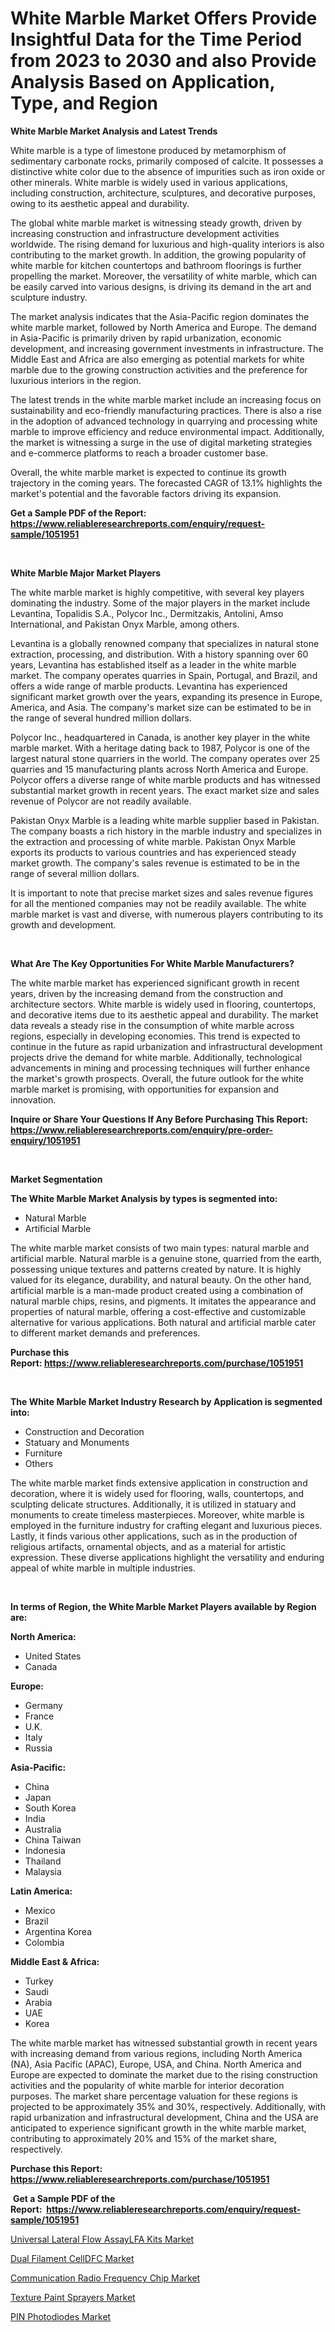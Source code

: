 <p><h1>White Marble Market Offers Provide Insightful Data for the Time Period from 2023 to 2030 and also Provide Analysis Based on Application, Type, and Region</h1></p><p><strong>White Marble Market Analysis and Latest Trends</strong></p>
<p><p>White marble is a type of limestone produced by metamorphism of sedimentary carbonate rocks, primarily composed of calcite. It possesses a distinctive white color due to the absence of impurities such as iron oxide or other minerals. White marble is widely used in various applications, including construction, architecture, sculptures, and decorative purposes, owing to its aesthetic appeal and durability.</p><p>The global white marble market is witnessing steady growth, driven by increasing construction and infrastructure development activities worldwide. The rising demand for luxurious and high-quality interiors is also contributing to the market growth. In addition, the growing popularity of white marble for kitchen countertops and bathroom floorings is further propelling the market. Moreover, the versatility of white marble, which can be easily carved into various designs, is driving its demand in the art and sculpture industry.</p><p>The market analysis indicates that the Asia-Pacific region dominates the white marble market, followed by North America and Europe. The demand in Asia-Pacific is primarily driven by rapid urbanization, economic development, and increasing government investments in infrastructure. The Middle East and Africa are also emerging as potential markets for white marble due to the growing construction activities and the preference for luxurious interiors in the region.</p><p>The latest trends in the white marble market include an increasing focus on sustainability and eco-friendly manufacturing practices. There is also a rise in the adoption of advanced technology in quarrying and processing white marble to improve efficiency and reduce environmental impact. Additionally, the market is witnessing a surge in the use of digital marketing strategies and e-commerce platforms to reach a broader customer base.</p><p>Overall, the white marble market is expected to continue its growth trajectory in the coming years. The forecasted CAGR of 13.1% highlights the market's potential and the favorable factors driving its expansion.</p></p>
<p><strong>Get a Sample PDF of the Report:&nbsp; <a href="https://www.reliableresearchreports.com/enquiry/request-sample/1051951">https://www.reliableresearchreports.com/enquiry/request-sample/1051951</a></strong></p>
<p>&nbsp;</p>
<p><strong>White Marble Major Market Players</strong></p>
<p><p>The white marble market is highly competitive, with several key players dominating the industry. Some of the major players in the market include Levantina, Topalidis S.A., Polycor Inc., Dermitzakis, Antolini, Amso International, and Pakistan Onyx Marble, among others.</p><p>Levantina is a globally renowned company that specializes in natural stone extraction, processing, and distribution. With a history spanning over 60 years, Levantina has established itself as a leader in the white marble market. The company operates quarries in Spain, Portugal, and Brazil, and offers a wide range of marble products. Levantina has experienced significant market growth over the years, expanding its presence in Europe, America, and Asia. The company's market size can be estimated to be in the range of several hundred million dollars.</p><p>Polycor Inc., headquartered in Canada, is another key player in the white marble market. With a heritage dating back to 1987, Polycor is one of the largest natural stone quarriers in the world. The company operates over 25 quarries and 15 manufacturing plants across North America and Europe. Polycor offers a diverse range of white marble products and has witnessed substantial market growth in recent years. The exact market size and sales revenue of Polycor are not readily available.</p><p>Pakistan Onyx Marble is a leading white marble supplier based in Pakistan. The company boasts a rich history in the marble industry and specializes in the extraction and processing of white marble. Pakistan Onyx Marble exports its products to various countries and has experienced steady market growth. The company's sales revenue is estimated to be in the range of several million dollars.</p><p>It is important to note that precise market sizes and sales revenue figures for all the mentioned companies may not be readily available. The white marble market is vast and diverse, with numerous players contributing to its growth and development.</p></p>
<p>&nbsp;</p>
<p><strong>What Are The Key Opportunities For White Marble Manufacturers?</strong></p>
<p><p>The white marble market has experienced significant growth in recent years, driven by the increasing demand from the construction and architecture sectors. White marble is widely used in flooring, countertops, and decorative items due to its aesthetic appeal and durability. The market data reveals a steady rise in the consumption of white marble across regions, especially in developing economies. This trend is expected to continue in the future as rapid urbanization and infrastructural development projects drive the demand for white marble. Additionally, technological advancements in mining and processing techniques will further enhance the market's growth prospects. Overall, the future outlook for the white marble market is promising, with opportunities for expansion and innovation.</p></p>
<p><strong>Inquire or Share Your Questions If Any Before Purchasing This Report: <a href="https://www.reliableresearchreports.com/enquiry/pre-order-enquiry/1051951">https://www.reliableresearchreports.com/enquiry/pre-order-enquiry/1051951</a></strong></p>
<p>&nbsp;</p>
<p><strong>Market Segmentation</strong></p>
<p><strong>The White Marble Market Analysis by types is segmented into:</strong></p>
<p><ul><li>Natural Marble</li><li>Artificial Marble</li></ul></p>
<p><p>The white marble market consists of two main types: natural marble and artificial marble. Natural marble is a genuine stone, quarried from the earth, possessing unique textures and patterns created by nature. It is highly valued for its elegance, durability, and natural beauty. On the other hand, artificial marble is a man-made product created using a combination of natural marble chips, resins, and pigments. It imitates the appearance and properties of natural marble, offering a cost-effective and customizable alternative for various applications. Both natural and artificial marble cater to different market demands and preferences.</p></p>
<p><strong>Purchase this Report:&nbsp;<a href="https://www.reliableresearchreports.com/purchase/1051951">https://www.reliableresearchreports.com/purchase/1051951</a></strong></p>
<p>&nbsp;</p>
<p><strong>The White Marble Market Industry Research by Application is segmented into:</strong></p>
<p><ul><li>Construction and Decoration</li><li>Statuary and Monuments</li><li>Furniture</li><li>Others</li></ul></p>
<p><p>The white marble market finds extensive application in construction and decoration, where it is widely used for flooring, walls, countertops, and sculpting delicate structures. Additionally, it is utilized in statuary and monuments to create timeless masterpieces. Moreover, white marble is employed in the furniture industry for crafting elegant and luxurious pieces. Lastly, it finds various other applications, such as in the production of religious artifacts, ornamental objects, and as a material for artistic expression. These diverse applications highlight the versatility and enduring appeal of white marble in multiple industries.</p></p>
<p>&nbsp;</p>
<p><strong>In terms of Region, the White Marble Market Players available by Region are:</strong></p>
<p>
    <p> <strong> North America: </strong>
        <ul>
            <li>United States</li>
            <li>Canada</li>
        </ul>
        </p> 
    <p> <strong> Europe: </strong>
        <ul>
            <li>Germany</li>
            <li>France</li>
            <li>U.K.</li>
            <li>Italy</li>
            <li>Russia</li>
        </ul>
        </p> 
    <p> <strong> Asia-Pacific: </strong>
        <ul>
            <li>China</li>
            <li>Japan</li>
            <li>South Korea</li>
            <li>India</li>
            <li>Australia</li>
            <li>China Taiwan</li>
            <li>Indonesia</li>
            <li>Thailand</li>
            <li>Malaysia</li>
        </ul>
        </p> 
    <p> <strong> Latin America: </strong>
        <ul>
            <li>Mexico</li>
            <li>Brazil</li>
            <li>Argentina Korea</li>
            <li>Colombia</li>
        </ul>
        </p> 
    <p> <strong> Middle East & Africa: </strong>
        <ul>
            <li>Turkey</li>
            <li>Saudi</li>
            <li>Arabia</li>
            <li>UAE</li>
            <li>Korea</li>
        </ul>
    </p>
    </p>
<p><p>The white marble market has witnessed substantial growth in recent years with increasing demand from various regions, including North America (NA), Asia Pacific (APAC), Europe, USA, and China. North America and Europe are expected to dominate the market due to the rising construction activities and the popularity of white marble for interior decoration purposes. The market share percentage valuation for these regions is projected to be approximately 35% and 30%, respectively. Additionally, with rapid urbanization and infrastructural development, China and the USA are anticipated to experience significant growth in the white marble market, contributing to approximately 20% and 15% of the market share, respectively.</p></p>
<p><strong>Purchase this Report: <a href="https://www.reliableresearchreports.com/purchase/1051951">https://www.reliableresearchreports.com/purchase/1051951</a></strong></p>
<p>&nbsp;<strong>Get a Sample PDF of the Report:&nbsp;&nbsp;<a href="https://www.reliableresearchreports.com/enquiry/request-sample/1051951">https://www.reliableresearchreports.com/enquiry/request-sample/1051951</a></strong></p>
<p><strong></strong></p>
<p><p><a href="https://www.linkedin.com/pulse/universal-lateral-flow-assaylfa-kits-market-size-share-amp-ggewe/">Universal Lateral Flow AssayLFA Kits Market</a></p><p><a href="https://www.linkedin.com/pulse/dual-filament-celldfc-market-size-2023-2030-global-industrial-atzee/">Dual Filament CellDFC Market</a></p><p><a href="https://www.linkedin.com/pulse/communication-radio-frequency-chip-market-size-share-global-xh0fe/">Communication Radio Frequency Chip Market</a></p><p><a href="https://medium.com/@elwyncarter2023/texture-paint-sprayers-market-size-market-outlook-and-market-forecast-2023-to-2030-8c5ef1f1a88f">Texture Paint Sprayers Market</a></p><p><a href="https://medium.com/@smriti.reportprime/pin-photodiodes-market-analysis-and-sze-forecasted-for-period-from-2023-to-2030-1df4be7b4d86">PIN Photodiodes Market</a></p></p>